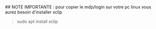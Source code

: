 ## NOTE IMPORTANTE :
pour copier le mdp/login sur votre pc linux vous aurez besoin d'installer xclip
>sudo apt install xclip